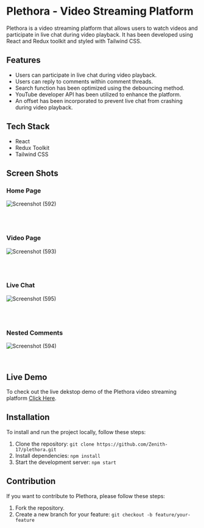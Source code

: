 <h1>Plethora - Video Streaming Platform</h1>

<p>Plethora is a video streaming platform that allows users to watch videos and participate in live chat during video playback. It has been developed using React and Redux toolkit and styled with Tailwind CSS.</p>

<h2>Features</h2>
<ul>
  <li>Users can participate in live chat during video playback.</li>
  <li>Users can reply to comments within comment threads.</li>
  <li>Search function has been optimized using the debouncing method.</li>
  <li>YouTube developer API has been utilized to enhance the platform.</li>
  <li>An offset has been incorporated to prevent live chat from crashing during video playback.</li>
</ul>

<h2>Tech Stack</h2>
<ul>
  <li>React</li>
  <li>Redux Toolkit</li>
  <li>Tailwind CSS</li>
</ul>
<h2>Screen Shots</h2>
<h3>Home Page</h3>

![Screenshot (592)](https://github.com/Zenith-17/Plethora/assets/99113156/886da9a3-600c-4d0b-a004-219e5d0fb424)

<br><br>
<h3>Video Page</h3>

![Screenshot (593)](https://github.com/Zenith-17/Plethora/assets/99113156/d2be6a18-7a41-486f-9bed-dc1112b03c48)

<br><br>
<h3>Live Chat</h3>

![Screenshot (595)](https://github.com/Zenith-17/Plethora/assets/99113156/a3b44a74-d975-44d6-8e37-ec1377bac18f)

<br><br>
<h3>Nested Comments</h3>

![Screenshot (594)](https://github.com/Zenith-17/Plethora/assets/99113156/9d979f65-87cb-4f2e-8e3e-a9ced0da9a2d)

<br>
<h2>Live Demo</h2>
<p>To check out the live dekstop demo of the Plethora video streaming platform <a href="https://plethora-blue.vercel.app/">Click Here</a>.</p>

<h2>Installation</h2>
<p>To install and run the project locally, follow these steps:</p>
<ol>
  <li>Clone the repository: <code>git clone https://github.com/Zenith-17/plethora.git</code></li>
  <li>Install dependencies: <code>npm install</code></li>
  <li>Start the development server: <code>npm start</code></li>
</ol>

<h2>Contribution</h2>
<p>If you want to contribute to Plethora, please follow these steps:</p>
<ol>
  <li>Fork the repository.</li>
  <li>Create a new branch for your feature: <code>git checkout -b feature/your-feature</code></li>
